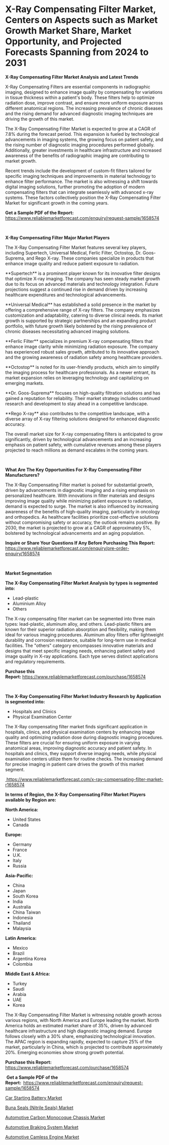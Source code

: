 <p><h1>X-Ray Compensating Filter Market, Centers on Aspects such as Market Growth Market Share, Market Opportunity, and Projected Forecasts Spanning from 2024 to 2031</h1></p><p><strong>X-Ray Compensating Filter Market Analysis and Latest Trends</strong></p>
<p><p>X-Ray Compensating Filters are essential components in radiographic imaging, designed to enhance image quality by compensating for variations in tissue thickness within a patient's body. These filters help to optimize radiation dose, improve contrast, and ensure more uniform exposure across different anatomical regions. The increasing prevalence of chronic diseases and the rising demand for advanced diagnostic imaging techniques are driving the growth of this market.</p><p>The X-Ray Compensating Filter Market is expected to grow at a CAGR of 7.8% during the forecast period. This expansion is fueled by technological advancements in imaging systems, the growing focus on patient safety, and the rising number of diagnostic imaging procedures performed globally. Additionally, greater investments in healthcare infrastructure and increased awareness of the benefits of radiographic imaging are contributing to market growth. </p><p>Recent trends include the development of custom-fit filters tailored for specific imaging techniques and improvements in material technology to enhance filter performance. The market is also witnessing a shift towards digital imaging solutions, further promoting the adoption of modern compensating filters that can integrate seamlessly with advanced x-ray systems. These factors collectively position the X-Ray Compensating Filter Market for significant growth in the coming years.</p></p>
<p><strong>Get a Sample PDF of the Report:&nbsp;</strong> <a href="https://www.reliablemarketforecast.com/enquiry/request-sample/1658574?utm_campaign=1875&utm_medium=2&utm_source=Github&utm_content=ia&utm_term=09122024&utm_id=x-ray-compensating-filter">https://www.reliablemarketforecast.com/enquiry/request-sample/1658574</a></p>
<p>&nbsp;</p>
<p><strong>X-Ray Compensating Filter Major Market Players</strong></p>
<p><p>The X-Ray Compensating Filter Market features several key players, including Supertech, Universal Medical, Ferlic Filter, Octostop, Dr. Goos-Suprema, and Rego X-ray. These companies specialize in products that enhance image quality and reduce patient exposure to radiation.</p><p>**Supertech** is a prominent player known for its innovative filter designs that optimize X-ray imaging. The company has seen steady market growth due to its focus on advanced materials and technology integration. Future projections suggest a continued rise in demand driven by increasing healthcare expenditures and technological advancements.</p><p>**Universal Medical** has established a solid presence in the market by offering a comprehensive range of X-ray filters. The company emphasizes customization and adaptability, catering to diverse clinical needs. Its market growth is supported by strategic partnerships and an expanding product portfolio, with future growth likely bolstered by the rising prevalence of chronic diseases necessitating advanced imaging solutions.</p><p>**Ferlic Filter** specializes in premium X-ray compensating filters that enhance image clarity while minimizing radiation exposure. The company has experienced robust sales growth, attributed to its innovative approach and the growing awareness of radiation safety among healthcare providers.</p><p>**Octostop** is noted for its user-friendly products, which aim to simplify the imaging process for healthcare professionals. As a newer entrant, its market expansion relies on leveraging technology and capitalizing on emerging markets.</p><p>**Dr. Goos-Suprema** focuses on high-quality filtration solutions and has gained a reputation for reliability. Their market strategy includes continued research and development to stay ahead in a competitive landscape.</p><p>**Rego X-ray** also contributes to the competitive landscape, with a diverse array of X-ray filtering solutions designed for enhanced diagnostic accuracy.</p><p>The overall market size for X-ray compensating filters is anticipated to grow significantly, driven by technological advancements and an increasing emphasis on patient safety, with cumulative revenues among these players projected to reach millions as demand escalates in the coming years.</p></p>
<p>&nbsp;</p>
<p><strong>What Are The Key Opportunities For X-Ray Compensating Filter Manufacturers?</strong></p>
<p><p>The X-Ray Compensating Filter market is poised for substantial growth, driven by advancements in diagnostic imaging and a rising emphasis on personalized healthcare. With innovations in filter materials and designs improving image quality while minimizing patient exposure to radiation, demand is expected to surge. The market is also influenced by increasing awareness of the benefits of high-quality imaging, particularly in oncology and orthopedics. As healthcare facilities prioritize cost-effective solutions without compromising safety or accuracy, the outlook remains positive. By 2030, the market is projected to grow at a CAGR of approximately 5%, bolstered by technological advancements and an aging population.</p></p>
<p><strong>Inquire or Share Your Questions If Any Before Purchasing This Report:</strong> <a href="https://www.reliablemarketforecast.com/enquiry/pre-order-enquiry/1658574?utm_campaign=1875&utm_medium=2&utm_source=Github&utm_content=ia&utm_term=09122024&utm_id=x-ray-compensating-filter">https://www.reliablemarketforecast.com/enquiry/pre-order-enquiry/1658574</a></p>
<p>&nbsp;</p>
<p><strong>Market Segmentation</strong></p>
<p><strong>The X-Ray Compensating Filter Market Analysis by types is segmented into:</strong></p>
<p><ul><li>Lead-plastic</li><li>Aluminium Alloy</li><li>Others</li></ul></p>
<p><p>The X-ray compensating filter market can be segmented into three main types: lead-plastic, aluminum alloy, and others. Lead-plastic filters are known for their superior radiation absorption and flexibility, making them ideal for various imaging procedures. Aluminum alloy filters offer lightweight durability and corrosion resistance, suitable for long-term use in medical facilities. The "others" category encompasses innovative materials and designs that meet specific imaging needs, enhancing patient safety and image quality in X-ray applications. Each type serves distinct applications and regulatory requirements.</p></p>
<p><strong>Purchase this Report:&nbsp;</strong><a href="https://www.reliablemarketforecast.com/purchase/1658574?utm_campaign=1875&utm_medium=2&utm_source=Github&utm_content=ia&utm_term=09122024&utm_id=x-ray-compensating-filter">https://www.reliablemarketforecast.com/purchase/1658574</a></p>
<p>&nbsp;</p>
<p><strong>The X-Ray Compensating Filter Market Industry Research by Application is segmented into:</strong></p>
<p><ul><li>Hospitals and Clinics</li><li>Physical Examination Center</li></ul></p>
<p><p>The X-Ray compensating filter market finds significant application in hospitals, clinics, and physical examination centers by enhancing image quality and optimizing radiation dose during diagnostic imaging procedures. These filters are crucial for ensuring uniform exposure in varying anatomical areas, improving diagnostic accuracy and patient safety. In hospitals and clinics, they support diverse imaging needs, while physical examination centers utilize them for routine checks. The increasing demand for precise imaging in patient care drives the growth of this market segment.</p></p>
<p><a href="https://www.reliablemarketforecast.com/x-ray-compensating-filter-market-r1658574?utm_campaign=1875&utm_medium=2&utm_source=Github&utm_content=ia&utm_term=09122024&utm_id=x-ray-compensating-filter">&nbsp;https://www.reliablemarketforecast.com/x-ray-compensating-filter-market-r1658574</a></p>
<p><strong>In terms of Region, the X-Ray Compensating Filter Market Players available by Region are:</strong></p>
<p>
    <p> <strong> North America: </strong>
        <ul>
            <li>United States</li>
            <li>Canada</li>
        </ul>
        </p> 
    <p> <strong> Europe: </strong>
        <ul>
            <li>Germany</li>
            <li>France</li>
            <li>U.K.</li>
            <li>Italy</li>
            <li>Russia</li>
        </ul>
        </p> 
    <p> <strong> Asia-Pacific: </strong>
        <ul>
            <li>China</li>
            <li>Japan</li>
            <li>South Korea</li>
            <li>India</li>
            <li>Australia</li>
            <li>China Taiwan</li>
            <li>Indonesia</li>
            <li>Thailand</li>
            <li>Malaysia</li>
        </ul>
        </p> 
    <p> <strong> Latin America: </strong>
        <ul>
            <li>Mexico</li>
            <li>Brazil</li>
            <li>Argentina Korea</li>
            <li>Colombia</li>
        </ul>
        </p> 
    <p> <strong> Middle East & Africa: </strong>
        <ul>
            <li>Turkey</li>
            <li>Saudi</li>
            <li>Arabia</li>
            <li>UAE</li>
            <li>Korea</li>
        </ul>
    </p>
    </p>
<p><p>The X-Ray Compensating Filter Market is witnessing notable growth across various regions, with North America and Europe leading the market. North America holds an estimated market share of 35%, driven by advanced healthcare infrastructure and high diagnostic imaging demand. Europe follows closely with a 30% share, emphasizing technological innovation. The APAC region is expanding rapidly, expected to capture 25% of the market, particularly in China, which is projected to contribute approximately 20%. Emerging economies show strong growth potential.</p></p>
<p><strong>Purchase this Report: </strong><a href="https://www.reliablemarketforecast.com/purchase/1658574?utm_campaign=1875&utm_medium=2&utm_source=Github&utm_content=ia&utm_term=09122024&utm_id=x-ray-compensating-filter">https://www.reliablemarketforecast.com/purchase/1658574</a></p>
<p>&nbsp;<strong>Get a Sample PDF of the Report:&nbsp;&nbsp;</strong><a href="https://www.reliablemarketforecast.com/enquiry/request-sample/1658574?utm_campaign=1875&utm_medium=2&utm_source=Github&utm_content=ia&utm_term=09122024&utm_id=x-ray-compensating-filter">https://www.reliablemarketforecast.com/enquiry/request-sample/1658574</a></p>
<p><strong></strong></p>
<p><p><a href="https://www.linkedin.com/pulse/insightful-car-starting-battery-market-report-swot-analysis-x2xle?utm_campaign=1875&utm_medium=2&utm_source=Github&utm_content=ia&utm_term=09122024&utm_id=x-ray-compensating-filter">Car Starting Battery Market</a></p><p><a href="https://github.com/Chiragrp22/Market-Research-Report-List-6/blob/main/buna-seals-nitrile-seals-market.md?utm_campaign=1875&utm_medium=2&utm_source=Github&utm_content=ia&utm_term=09122024&utm_id=x-ray-compensating-filter">Buna Seals (Nitrile Seals) Market</a></p><p><a href="https://www.linkedin.com/pulse/significant-growth-expected-automotive-carbon-monocoque-chassis-3zjxe?utm_campaign=1875&utm_medium=2&utm_source=Github&utm_content=ia&utm_term=09122024&utm_id=x-ray-compensating-filter">Automotive Carbon Monocoque Chassis Market</a></p><p><a href="https://www.linkedin.com/pulse/projecting-automotive-braking-system-markets-future-thorough-fgvye?utm_campaign=1875&utm_medium=2&utm_source=Github&utm_content=ia&utm_term=09122024&utm_id=x-ray-compensating-filter">Automotive Braking System Market</a></p><p><a href="https://www.linkedin.com/pulse/competitive-landscape-automotive-camless-engine-impressive-f9ace?utm_campaign=1875&utm_medium=2&utm_source=Github&utm_content=ia&utm_term=09122024&utm_id=x-ray-compensating-filter">Automotive Camless Engine Market</a></p></p>